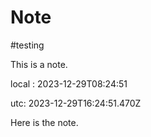# Note
#testing

This is a note.

local : 2023-12-29T08:24:51

utc: 2023-12-29T16:24:51.470Z

Here is the note.

